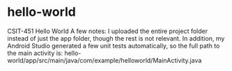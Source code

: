 # hello-world
CSIT-451 Hello World
A few notes: I uploaded the entire project folder instead of just the app folder, though the rest is not relevant.
In addition, my Android Studio generated a few unit tests automatically, so the full path to the main activity is:
hello-world/app/src/main/java/com/example/helloworld/MainActivity.java
